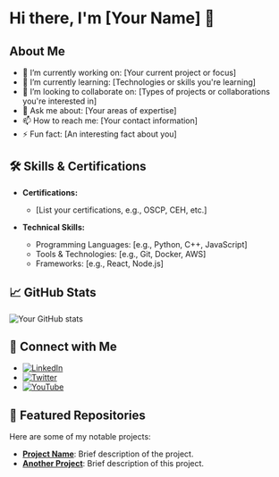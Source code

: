 # Hi there, I'm [Your Name] 👋

## About Me

- 🔭 I’m currently working on: [Your current project or focus]
- 🌱 I’m currently learning: [Technologies or skills you're learning]
- 👯 I’m looking to collaborate on: [Types of projects or collaborations you're interested in]
- 💬 Ask me about: [Your areas of expertise]
- 📫 How to reach me: [Your contact information]
- ⚡ Fun fact: [An interesting fact about you]

## 🛠️ Skills & Certifications

- **Certifications:**
  - [List your certifications, e.g., OSCP, CEH, etc.]

- **Technical Skills:**
  - Programming Languages: [e.g., Python, C++, JavaScript]
  - Tools & Technologies: [e.g., Git, Docker, AWS]
  - Frameworks: [e.g., React, Node.js]

## 📈 GitHub Stats

![Your GitHub stats](https://github-readme-stats.vercel.app/api?username=yourusername&show_icons=true&theme=radical)

## 🔗 Connect with Me

- [![LinkedIn](https://img.shields.io/badge/LinkedIn-Profile-blue)](https://www.linkedin.com/in/yourprofile)
- [![Twitter](https://img.shields.io/badge/Twitter-Handle-blue)](https://twitter.com/yourhandle)
- [![YouTube](https://img.shields.io/badge/YouTube-Channel-red)](https://www.youtube.com/channel/yourchannel)

## 📂 Featured Repositories

Here are some of my notable projects:

- [**Project Name**](https://github.com/yourusername/projectname): Brief description of the project.
- [**Another Project**](https://github.com/yourusername/anotherproject): Brief description of this project.


